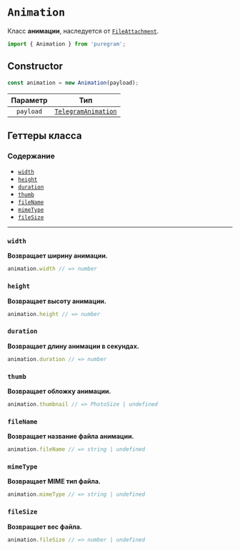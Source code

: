 # `Animation`

Класс **анимации**, наследуется от [`FileAttachment`](file-attachment.md).

```ts
import { Animation } from 'puregram';
```

## Constructor

```ts
const animation = new Animation(payload);
```

| Параметр  |                                 Тип                                 |
| :-------: | :-----------------------------------------------------------------: |
| `payload` | [`TelegramAnimation`](https://core.telegram.org/bots/api#animation) |

## Геттеры класса

### Содержание

* [`width`](#width)
* [`height`](#height)
* [`duration`](#duration)
* [`thumb`](#thumb)
* [`fileName`](#filename)
* [`mimeType`](#mimetype)
* [`fileSize`](#filesize)

---

### `width`

**Возвращает ширину анимации.**

```ts
animation.width // => number
```

### `height`

**Возвращает высоту анимации.**

```ts
animation.height // => number
```

### `duration`

**Возвращает длину анимации в секундах.**

```ts
animation.duration // => number
```

### `thumb`

**Возвращает обложку анимации.**

```ts
animation.thumbnail // => PhotoSize | undefined
```

### `fileName`

**Возвращает название файла анимации.**

```ts
animation.fileName // => string | undefined
```

### `mimeType`

**Возвращает MIME тип файла.**

```ts
animation.mimeType // => string | undefined
```

### `fileSize`

**Возвращает вес файла.**

```ts
animation.fileSize // => number | undefined
```

